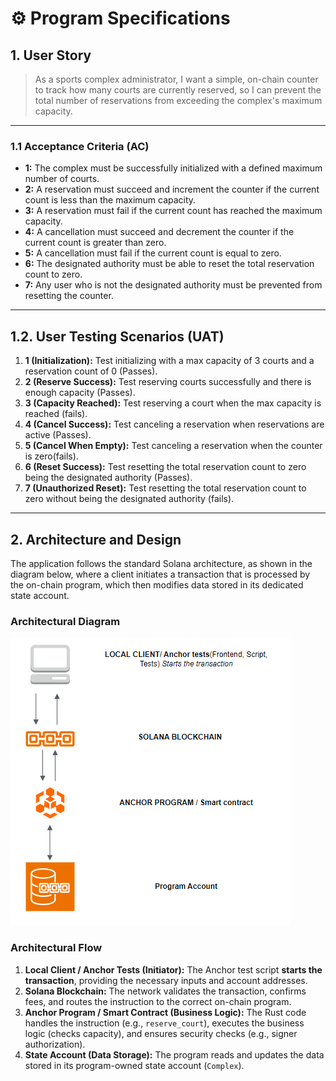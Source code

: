 # ⚙️ Program Specifications

## 1. User Story

> As a sports complex administrator, I want a simple, on-chain counter to track how many courts are currently reserved, so I can prevent the total number of reservations from exceeding the complex's maximum capacity.

---

### **1.1 Acceptance Criteria (AC)**

- **1:** The complex must be successfully initialized with a defined maximum number of courts.
- **2:** A reservation must succeed and increment the counter if the current count is less than the maximum capacity.
- **3:** A reservation must fail if the current count has reached the maximum capacity.
- **4:** A cancellation must succeed and decrement the counter if the current count is greater than zero.
- **5:** A cancellation must fail if the current count is equal to zero.
- **6:** The designated authority must be able to reset the total reservation count to zero.
- **7:** Any user who is not the designated authority must be prevented from resetting the counter.

---

## 1.2. User Testing Scenarios (UAT)
1.  **1 (Initialization):** Test initializing with a max capacity of 3 courts and a reservation count of 0 (Passes).
2.  **2 (Reserve Success):** Test reserving courts successfully and there is enough capacity (Passes).
3.  **3 (Capacity Reached):** Test reserving a court when the max capacity is reached (fails).
4.  **4 (Cancel Success):** Test canceling a reservation when reservations are active (Passes).
5.  **5 (Cancel When Empty):** Test canceling a reservation when the counter is zero(fails).
6.  **6 (Reset Success):** Test resetting the total reservation count to zero being the designated authority (Passes).
7.  **7 (Unauthorized Reset):** Test resetting the total reservation count to zero without being the designated authority (fails).
---

## 2. Architecture and Design

The application follows the standard Solana architecture, as shown in the diagram below, where a client initiates a transaction that is processed by the on-chain program, which then modifies data stored in its dedicated state account.

### Architectural Diagram

![Architectural Diagram showing the flow: Client -> Solana Blockchain -> Anchor Program -> State Account.](architecture-diagram.png)

### Architectural Flow

1.  **Local Client / Anchor Tests (Initiator):** The Anchor test script **starts the transaction**, providing the necessary inputs and account addresses.
2.  **Solana Blockchain:** The network validates the transaction, confirms fees, and routes the instruction to the correct on-chain program.
3.  **Anchor Program / Smart Contract (Business Logic):** The Rust code handles the instruction (e.g., `reserve_court`), executes the business logic (checks capacity), and ensures security checks (e.g., signer authorization).
4.  **State Account (Data Storage):** The program reads and updates the data stored in its program-owned state account (`Complex`).